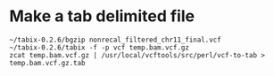 # Make a tab delimited file
```
~/tabix-0.2.6/bgzip nonrecal_filtered_chr11_final.vcf
~/tabix-0.2.6/tabix -f -p vcf temp.bam.vcf.gz
zcat temp.bam.vcf.gz | /usr/local/vcftools/src/perl/vcf-to-tab > temp.bam.vcf.gz.tab
```
